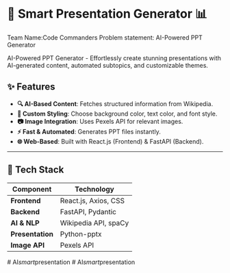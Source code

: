 # 🧠 Smart Presentation Generator 📊  
Team Name:Code Commanders
Problem statement: AI-Powered PPT Generator

AI-Powered PPT Generator - Effortlessly create stunning presentations with AI-generated content, automated subtopics, and customizable themes.

## ✨ Features  
- **🔍 AI-Based Content**: Fetches structured information from Wikipedia.  
- **🎨 Custom Styling**: Choose background color, text color, and font style.  
- **📷 Image Integration**: Uses Pexels API for relevant images.  
- **⚡ Fast & Automated**: Generates PPT files instantly.  
- **🌐 Web-Based**: Built with React.js (Frontend) & FastAPI (Backend).  

---

## 🚀 Tech Stack  
| Component  | Technology  |
|------------|------------|
| **Frontend** | React.js, Axios, CSS  |
| **Backend** | FastAPI, Pydantic  |
| **AI & NLP** | Wikipedia API, spaCy  |
| **Presentation** | Python-pptx  |
| **Image API** | Pexels API  |

#   A I _ s m a r t _ p r e s e n t a t i o n  
 #   A I _ s m a r t _ p r e s e n t a t i o n  
 